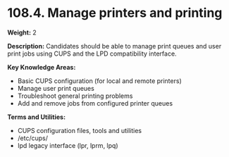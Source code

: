 # 108.4. Manage printers and printing

**Weight:** 2

**Description:** Candidates should be able to manage print queues and user print jobs using CUPS and the LPD compatibility interface.

**Key Knowledge Areas:**

* Basic CUPS configuration \(for local and remote printers\)
* Manage user print queues
* Troubleshoot general printing problems
* Add and remove jobs from configured printer queues

**Terms and Utilities:**

* CUPS configuration files, tools and utilities
* /etc/cups/
* lpd legacy interface \(lpr, lprm, lpq\)


